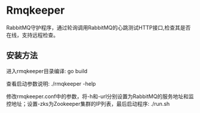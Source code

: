 # Rmqkeeper

RabbitMQ守护程序，通过轮询调用RabbitMQ的心跳测试HTTP接口,检查其是否在线，支持远程检查。

## 安装方法

进入rmqkeeper目录编译:
go build

查看启动参数说明:
./rmqkeeper -help

修改rmqkeeper.conf中的参数，将-h和-url分别设置为RabbitMQ的服务地址和监控地址；设置-zks为Zookeeper集群的IP列表，最后启动程序:
./run.sh
